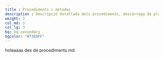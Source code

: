 ```yaml
---
title : Procediments i mètodes
description : Descripció detallada dels procediments, descàrrega de plantilles i diagrama de flux del cicle de vida
weight: 2
col_md: 3
col_lg: 3
bg: bg-secondary
bgcolor: "#73EDFF"
---
```

holaaaaa des de procediments.md